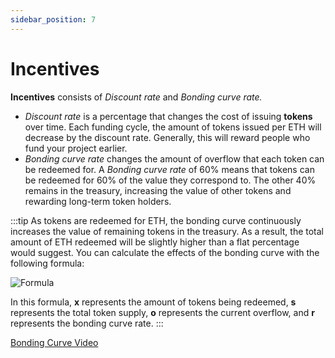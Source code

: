 ```yaml
---
sidebar_position: 7
---
```


# Incentives

**Incentives** consists of _Discount rate_ and _Bonding curve rate._

* _Discount rate_ is a percentage that changes the cost of issuing **tokens** over time. Each funding cycle, the amount of tokens issued per ETH will decrease by the discount rate. Generally, this will reward people who fund your project earlier.
* _Bonding curve rate_ changes the amount of overflow that each token can be redeemed for. A _Bonding curve rate_ of 60% means that tokens can be redeemed for 60% of the value they correspond to. The other 40% remains in the treasury, increasing the value of other tokens and rewarding long-term token holders.

:::tip
As tokens are redeemed for ETH, the bonding curve continuously increases the value of remaining tokens in the treasury. As a result, the total amount of ETH redeemed will be slightly higher than a flat percentage would suggest. You can calculate the effects of the bonding curve with the following formula:

![Formula](/img/docs/formula.png)

In this formula, **x** represents the amount of tokens being redeemed, **s** represents the total token supply, **o** represents the current overflow, and **r** represents the bonding curve rate.
:::

[Bonding Curve Video](https://youtu.be/dxqc3yMqi5M)


